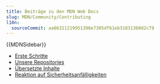 ```yaml
---
title: Beiträge zu den MDN Web Docs
slug: MDN/Community/Contributing
l10n:
  sourceCommit: aa66311219951396e7305df61eb31831360d2c79
---
```


{{MDNSidebar}}

- [Erste Schritte](/de/docs/MDN/Community/Contributing/Getting_started)
- [Unsere Repositories](/de/docs/MDN/Community/Contributing/Our_repositories)
- [Übersetzte Inhalte](/de/docs/MDN/Community/Contributing/Translated_content)
- [Reaktion auf Sicherheitsanfälligkeiten](/de/docs/MDN/Community/Contributing/Security_vulnerability_response)
